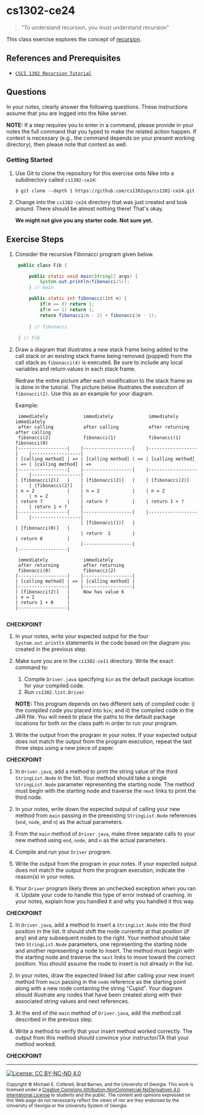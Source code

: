 # cs1302-ce24

> "To understand recursion, you must understand recursion"

This class exercise explores the concept of [recursion](https://github.com/cs1302uga/cs1302-ce24).

## References and Prerequisites

* [`CSCI 1302 Recursion Tutorial`](https://github.com/cs1302uga/cs1302-tutorials/blob/master/recursion.md)

## Questions

In your notes, clearly answer the following questions. These instructions assume that you are 
logged into the Nike server. 

**NOTE:** If a step requires you to enter in a command, please provide in your notes the full 
command that you typed to make the related action happen. If context is necessary (e.g., the 
command depends on your present working directory), then please note that context as well.

### Getting Started

1. Use Git to clone the repository for this exercise onto Nike into a subdirectory called `cs1302-ce24`:

   ```
   $ git clone --depth 1 https://github.com/cs1302uga/cs1302-ce24.git
   ```

1. Change into the `cs1302-ce24` directory that was just created and look around. There should be
   almost nothing there! That's okay.

    **We might not give you any starter code.  Not sure yet.**
   
## Exercise Steps

1. Consider the recursive Fibonacci program given below.

   ```java
    public class Fib {

        public static void main(String[] args) {
            System.out.println(fibonacci(5));
        } // main

        public static int fibonacci(int n) {
            if(n == 0) return 1;
            if(n == 1) return 1;
            return fibonacci(n - 2) + fibonacci(n - 1);
                
        } // fibonacci
        
    } // Fib
    ```

1. Draw a diagram that illustrates a new stack frame being added to the call stack or an existing stack frame
   being removed (popped) from the call stack as `fibonacci(4)` is executed. Be sure to include any local variables
   and return values in each stack frame.
    
   Redraw the entire picture after each modification to the stack frame as is done in the tutorial.
   The picture below illustrates the execution of `fibonacci(2)`. Use this as an example for your diagram.
   
   Example:
    ```
     immediately             immediately             immediately             immediately
     after calling           after calling           after returning         after calling 
     fibonacci(2)            fibonacci(1)            fibonacci(1)            fibonacci(0)
    |------------------|    |------------------|    |------------------|    |------------------|
    | [calling method] | => | [calling method] | => | [calling method] | => | [calling method] | =>
    |------------------|    |------------------|    |------------------|    |------------------|   
    | [fibonacci(2)]   |    | [fibonacci(2)]   |    | [fibonacci(2)]   |    | [fibonacci(2)]   |   
    | n = 2            |    | n = 2            |    | n = 2            |    | n = 2            |   
    | return ?         |    | return ?         |    | return 1 + ?     |    | return 1 + ?     |   
    |------------------|    |------------------|    |------------------|    |------------------|   
                            | [fibonacci(1)]   |                            | [fibonacci(0)]   |  
                            | return  1        |                            | return 0         |  
                            |------------------|                            |------------------|  

     immediately             immediately        
     after returning         after returning
     fibonacci(0)            fibonacci(2)       
    |------------------|    |------------------|
    | [calling method] | => | [calling method] |
    |------------------|    |------------------|
    | [fibonacci(2)]   |     Now has value 6
    | n = 2            |    
    | return 1 + 0     |    
    |------------------|    
                            
    ```

**CHECKPOINT**
   
1. In your notes, write your expected output for the four `System.out.println` statements in the code based 
   on the diagram you created in the previous step. 
   
1. Make sure you are in the `cs1302-ce11` directory. Write the exact command to:
   1. Compile `Driver.java` specifying `bin` as the default package location for your compiled code.
   1. Run `cs1302.list.Driver`.
   
   **NOTE:** This program depends on two different sets of compiled code: i) the compiled code you placed
   into `bin`; and ii) the compiled code in the JAR file. You will need to place the paths to the default 
   package locations for both on the class path in order to run your program.

1. Write the output from the program in your notes. If your expected output does not match the output from the 
   program execution, repeat the last three steps using a new piece of paper.
   
**CHECKPOINT**

1. In `Driver.java`, add a method to print the string value of the third `StringList.Node` in the list. Your
   method should take a single `StringList.Node` parameter representing the starting node. The method must
   begin with the starting node and traverse the `next` links to print the third node.
   
1. In your notes, write down the expected output of calling your new method from `main` passing in 
   the preexisting `StringList.Node` references (`end`, `node`, and `n`) as the actual parameters.

1. From the `main` method of `Driver.java`, make three separate calls to your new method using `end`, `node`,
   and `n` as the actual parameters.
   
1. Compile and run your `Driver` program. 

1. Write the output from the program in your notes. If your expected output does not match the output from the 
   program execution, indicate the reason(s) in your notes.
   
1. Your `Driver` program likely threw an unchecked exception when you ran it. Update your code to handle this 
   type of error instead of crashing. In your notes, explain how you handled it and why you handled it this way.

**CHECKPOINT**

1. In `Driver.java`, add a method to insert a `StringList.Node` into the third position in the list. It should 
   shift the node currently at that position (if any) and any subsequent nodes to the right. Your 
   method should take two `StringList.Node` parameters, one representing the starting node and another
   representing a node to insert. The method must begin with the starting node and traverse the `next` links to
   move toward the correct position. You should assume the node to insert is not already in the list.
  
1. In your notes, draw the expected linked list after calling your new insert method from `main` passing in 
   the `node` reference as the starting point along with a new node containing the string "Cupid". Your diagram 
   should illustrate any nodes that have been created along with their associated string values and next 
   references.

1. At the end of the `main` method of `Driver.java`, add the method call described in the previous step.
   
1. Write a method to verify that your insert method worked correctly. The output from this method should convince
   your instructor/TA that your method worked.

**CHECKPOINT**

<hr/>

[![License: CC BY-NC-ND 4.0](https://img.shields.io/badge/License-CC%20BY--NC--ND%204.0-lightgrey.svg)](http://creativecommons.org/licenses/by-nc-nd/4.0/)

<small>
Copyright &copy; Michael E. Cotterell, Brad Barnes, and the University of Georgia.
This work is licensed under a <a rel="license" href="http://creativecommons.org/licenses/by-nc-nd/4.0/">Creative Commons Attribution-NonCommercial-NoDerivatives 4.0 International License</a> to students and the public.
The content and opinions expressed on this Web page do not necessarily reflect the views of nor are they endorsed by the University of Georgia or the University System of Georgia.
</small>
